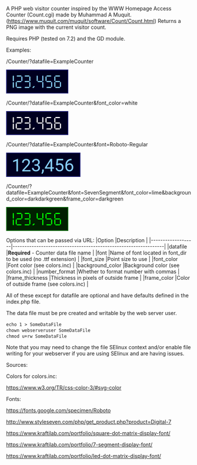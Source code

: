 A PHP web visitor counter inspired by the WWW Homepage Access Counter (Count.cgi) made 
by Muhammad A Muquit. (https://www.muquit.com/muquit/software/Count/Count.html) Returns 
a PNG image with the current visitor count. 

Requires PHP (tested on 7.2) and the GD module. 

Examples:

/Counter/?datafile=ExampleCounter

![Example 1](./examples/1.png)

/Counter/?datafile=ExampleCounter&font_color=white

![Example 2](./examples/2.png)

/Counter/?datafile=ExampleCounter&font=Roboto-Regular

![Example 3](./examples/3.png)

/Counter/?datafile=ExampleCounter&font=SevenSegment&font_color=lime&background_color=darkdarkgreen&frame_color=darkgreen

![Example 4](./examples/4.png)

Options that can be passed via URL:
|Option             |Description                                                     |
|-------------------|----------------------------------------------------------------|
|datafile           |**Required** - Counter data file name                           |
|font               |Name of font located in font_dir to be used (no .ttf extension) |
|font_size          |Point size to use                                               |
|font_color         |Font color (see colors.inc)                                     |
|background_color   |Background color (see colors.inc)                               |
|number_format      |Whether to format number with commas                            |
|frame_thickness    |Thickness in pixels of outside frame                            |
|frame_color        |Color of outside frame (see colors.inc)                         |

All of these except for datafile are optional and have defaults defined in the index.php file.

The data file must be pre created and writable by the web server user. 

```
echo 1 > SomeDataFile
chown webserveruser SomeDataFile
chmod u+rw SomeDataFile
```

Note that you may need to change the file SElinux context and/or enable file writing for your webserver if you are using SElinux and are having issues. 

Sources:

Colors for colors.inc:

https://www.w3.org/TR/css-color-3/#svg-color

Fonts:

https://fonts.google.com/specimen/Roboto

http://www.styleseven.com/php/get_product.php?product=Digital-7

https://www.kraftilab.com/portfolio/square-dot-matrix-display-font/

https://www.kraftilab.com/portfolio/7-segment-display-font/

https://www.kraftilab.com/portfolio/led-dot-matrix-display-font/
